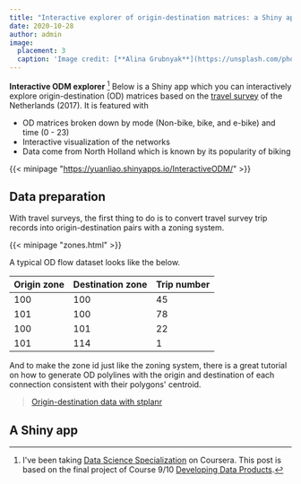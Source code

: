 ```yaml
---
title: "Interactive explorer of origin-destination matrices: a Shiny app and how-to"
date: 2020-10-28
author: admin
image:
  placement: 3
  caption: 'Image credit: [**Alina Grubnyak**](https://unsplash.com/photos/ZiQkhI7417A)'
---
```


**Interactive ODM explorer** [^1]
Below is a Shiny app which you can interactively explore origin-destination (OD) matrices based on the [travel survey](https://doi.org/10.17026/dans-xxt-9d28) of the Netherlands (2017). It is featured with
- OD matrices broken down by mode (Non-bike, bike, and e-bike) and time (0 - 23)
- Interactive visualization of the networks
- Data come from North Holland which is known by its popularity of biking

{{< minipage "https://yuanliao.shinyapps.io/InteractiveODM/" >}}


## Data preparation
With travel surveys, the first thing to do is to convert travel survey trip records into origin-destination pairs with a zoning system.

{{< minipage "zones.html" >}}

A typical OD flow dataset looks like the below.


| Origin zone  | Destination zone | Trip number |
| ------------- | ------------- | ------------- |
| 100  | 100  | 45  |
| 101  | 100  | 78  |
| 100  | 101  | 22  |
| 101  | 114  | 1  |


And to make the zone id just like the zoning system, there is a great tutorial on how to generate OD polylines with the origin and destination of each connection consistent with their polygons' centroid.

> [Origin-destination data with stplanr](https://cran.r-project.org/web/packages/stplanr/vignettes/stplanr-od.html)

## A Shiny app



[^1]: I've been taking [Data Science Specialization](https://www.coursera.org/specializations/jhu-data-science) on Coursera. This post is based on the final project of Course 9/10 [Developing Data Products](https://www.coursera.org/learn/data-products).
